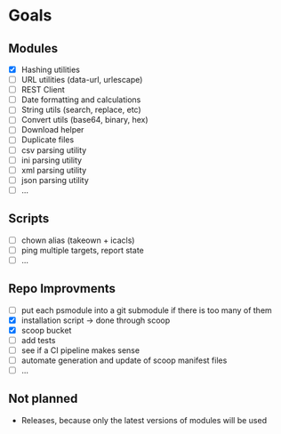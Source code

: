 # Goals

## Modules
- [X] Hashing utilities
- [ ] URL utilities (data-url, urlescape)
- [ ] REST Client
- [ ] Date formatting and calculations
- [ ] String utils (search, replace, etc)
- [ ] Convert utils (base64, binary, hex)
- [ ] Download helper
- [ ] Duplicate files
- [ ] csv parsing utility
- [ ] ini parsing utility
- [ ] xml parsing utility
- [ ] json parsing utility
- [ ] ...

## Scripts
- [ ] chown alias (takeown + icacls)
- [ ] ping multiple targets, report state
- [ ] ...

## Repo Improvments
- [ ] put each psmodule into a git submodule if there is too many of them
- [X] installation script -> done through scoop
- [X] scoop bucket
- [ ] add tests
- [ ] see if a CI pipeline makes sense
- [ ] automate generation and update of scoop manifest files
- [ ] ...

## Not planned
* Releases, because only the latest versions of modules will be used
